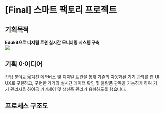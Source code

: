 # [Final] 스마트 팩토리 프로젝트
## 기획목적
**Edukit으로 디지털 트윈 실시간 모니터링 시스템 구축**
<br />
<img src="https://i.ibb.co/0jQGtZ3/Untitled.png"/>
<br />

## 기획 아이디어
산업 분야로 옮겨진 메타버스 및 디지털 트윈을 통해 기존의 자동화된 기기 관리를 웹 UI UX로 구현하고, 구현한 기기의 실시간 데이터 확인 및 불량품 판독을 가능하게 하여 기기 관리자로 하여금 기기제어 및 생산품 관리가 용이하도록 했습니다.

## 프로세스 구조도

